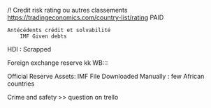 /!
	Credit risk rating ou autres classements
		https://tradingeconomics.com/country-list/rating PAID

	Antécédents crédit et solvabilité
		IMF Given debts


HDI :
	Scrapped


Foreign exchange reserve kk
	WB:::

Official Reserve Assets:
	IMF File Downloaded Manually : few African countries



Crime and safety >> question on trello



